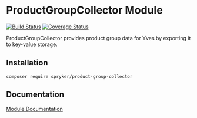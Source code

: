# ProductGroupCollector Module
[![Build Status](https://travis-ci.org/spryker/ProductGroupCollector.svg)](https://travis-ci.org/spryker/ProductGroupCollector)
[![Coverage Status](https://coveralls.io/repos/github/spryker/ProductGroupCollector/badge.svg)](https://coveralls.io/github/spryker/ProductGroupCollector)

ProductGroupCollector provides product group data for Yves by exporting it to key-value storage.

## Installation

```
composer require spryker/product-group-collector
```

## Documentation

[Module Documentation](https://academy.spryker.com/developing_with_spryker/module_guide/products/product_group/product_group.html)
